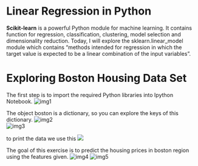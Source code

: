 # Linear Regression in Python
**Scikit-learn** is a powerful Python module for machine learning. It contains function for regression, classification, clustering, model selection and dimensionality reduction. Today, I will explore the sklearn.linear_model module which contains “methods intended for regression in which the target value is expected to be a linear combination of the input variables”.

# Exploring Boston Housing Data Set

The first step is to import the required Python libraries into Ipython Notebook.
![img1](https://bigdata-madesimple.com/wp-content/uploads/2016/04/Explore-1.png)

The object boston is a dictionary, so you can explore the keys of this dictionary.
![img2](https://bigdata-madesimple.com/wp-content/uploads/2016/04/boston-keys.png)<br>
![img3](https://bigdata-madesimple.com/wp-content/uploads/2016/04/boston-data-shape1.png)

to print the data we use this 
![](https://bigdata-madesimple.com/wp-content/uploads/2016/04/boston-features.png)

The goal of this exercise is to predict the housing prices in boston region using the features given.
![img4](https://bigdata-madesimple.com/wp-content/uploads/2016/04/boston-description.png)
![img5](https://bigdata-madesimple.com/wp-content/uploads/2016/04/Attribution.png)
